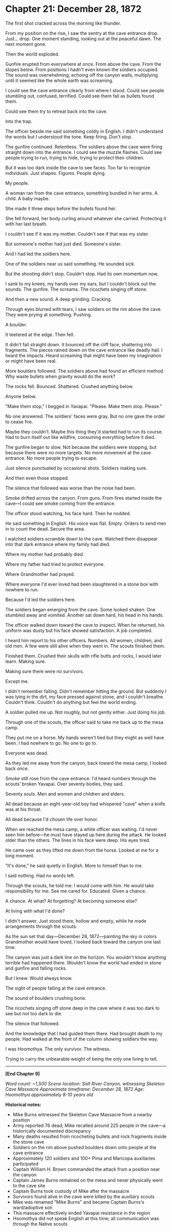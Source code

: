 # Chapter 21: December 28, 1872

The first shot cracked across the morning like thunder.

From my position on the rise, I saw the sentry at the cave entrance drop. Just... drop. One moment standing, looking out at the peaceful dawn. The next moment gone.

Then the world exploded.

Gunfire erupted from everywhere at once. From above the cave. From the slopes below. From positions I hadn't even known the soldiers occupied. The sound was overwhelming, echoing off the canyon walls, multiplying until it seemed like the whole earth was screaming.

I could see the cave entrance clearly from where I stood. Could see people stumbling out, confused, terrified. Could see them fall as bullets found them.

Could see them try to retreat back into the cave.

Into the trap.

The officer beside me said something coldly in English. I didn't understand the words but I understood the tone. Keep firing. Don't stop.

The gunfire continued. Relentless. The soldiers above the cave were firing straight down into the entrance. I could see the muzzle flashes. Could see people trying to run, trying to hide, trying to protect their children.

But it was too dark inside the cave to see faces. Too far to recognize individuals. Just shapes. Figures. People dying.

My people.

A woman ran from the cave entrance, something bundled in her arms. A child. A baby maybe.

She made it three steps before the bullets found her.

She fell forward, her body curling around whatever she carried. Protecting it with her last breath.

I couldn't see if it was my mother. Couldn't see if that was my sister.

But someone's mother had just died. Someone's sister.

And I had led the soldiers here.

One of the soldiers near us said something. He sounded sick.

But the shooting didn't stop. Couldn't stop. Had its own momentum now.

I sank to my knees, my hands over my ears, but I couldn't block out the sounds. The gunfire. The screams. The ricochets singing off stone.

And then a new sound. A deep grinding. Cracking.

Through eyes blurred with tears, I saw soldiers on the rim above the cave. They were prying at something. Pushing.

A boulder.

It teetered at the edge. Then fell.

It didn't fall straight down. It bounced off the cliff face, shattering into fragments. The pieces rained down on the cave entrance like deadly hail. I heard the impacts. Heard screaming that might have been my imagination or might have been real.

More boulders followed. The soldiers above had found an efficient method. Why waste bullets when gravity would do the work?

The rocks fell. Bounced. Shattered. Crushed anything below.

Anyone below.

"Make them stop," I begged in Yavapai. "Please. Make them stop. Please."

No one answered. The soldiers' faces were gray. But no one gave the order to cease fire.

Maybe they couldn't. Maybe this thing they'd started had to run its course. Had to burn itself out like wildfire, consuming everything before it died.

The gunfire began to slow. Not because the soldiers were stopping, but because there were no more targets. No more movement at the cave entrance. No more people trying to escape.

Just silence punctuated by occasional shots. Soldiers making sure.

And then even those stopped.

The silence that followed was worse than the noise had been.

Smoke drifted across the canyon. From guns. From fires started inside the cave—I could see smoke coming from the entrance.

The officer stood watching, his face hard. Then he nodded.

He said something in English. His voice was flat. Empty. Orders to send men in to count the dead. Secure the area.

I watched soldiers scramble down to the cave. Watched them disappear into that dark entrance where my family had died.

Where my mother had probably died.

Where my father had tried to protect everyone.

Where Grandmother had prayed.

Where everyone I'd ever loved had been slaughtered in a stone box with nowhere to run.

Because I'd led the soldiers here.

The soldiers began emerging from the cave. Some looked shaken. One stumbled away and vomited. Another sat down hard, his head in his hands.

The officer walked down toward the cave to inspect. When he returned, his uniform was dusty but his face showed satisfaction. A job completed.

I heard him report to his other officers. Numbers. All women, children, and old men. A few were still alive when they went in. The scouts finished them.

Finished them. Crushed their skulls with rifle butts and rocks, I would later learn. Making sure.

Making sure there were no survivors.

Except me.

I didn't remember falling. Didn't remember hitting the ground. But suddenly I was lying in the dirt, my face pressed against stone, and I couldn't breathe. Couldn't think. Couldn't do anything but feel the world ending.

A soldier pulled me up. Not roughly, but not gently either. Just doing his job.

Through one of the scouts, the officer said to take me back up to the mesa camp.

They put me on a horse. My hands weren't tied but they might as well have been. I had nowhere to go. No one to go to.

Everyone was dead.

As they led me away from the canyon, back toward the mesa camp, I looked back once.

Smoke still rose from the cave entrance. I'd heard numbers through the scouts' broken Yavapai. Over seventy bodies, they said.

Seventy souls. Men and women and children and elders.

All dead because an eight-year-old boy had whispered "cave" when a knife was at his throat.

All dead because I'd chosen life over honor.

When we reached the mesa camp, a white officer was waiting. I'd never seen him before—he must have stayed up here during the attack. He looked older than the others. The lines in his face were deep. His eyes tired.

He came over as they lifted me down from the horse. Looked at me for a long moment.

"It's done," he said quietly in English. More to himself than to me.

I said nothing. Had no words left.

Through the scouts, he told me: I would come with him. He would take responsibility for me. See me cared for. Educated. Given a chance.

A chance. At what? At forgetting? At becoming someone else?

At living with what I'd done?

I didn't answer. Just stood there, hollow and empty, while he made arrangements through the scouts.

As the sun set that day—December 28, 1872—painting the sky in colors Grandmother would have loved, I looked back toward the canyon one last time.

The canyon was just a dark line on the horizon. You wouldn't know anything terrible had happened there. Wouldn't know the world had ended in stone and gunfire and falling rocks.

But I knew. Would always know.

The sight of people falling at the cave entrance.

The sound of boulders crushing bone.

The ricochets singing off stone deep in the cave where it was too dark to see but not too dark to die.

The silence that followed.

And the knowledge that I had guided them there. Had brought death to my people. Had walked at the front of the column showing soldiers the way.

I was Hoomothya. The only survivor. The witness.

Trying to carry the unbearable weight of being the only one living to tell.

***

**[End Chapter 9]**

*Word count: ~1,500*
*Scene location: Salt River Canyon, witnessing Skeleton Cave Massacre*
*Approximate timeframe: December 28, 1872*
*Age: Hoomothya approximately 8-10 years old*

**Historical notes:**
- Mike Burns witnessed the Skeleton Cave Massacre from a nearby position
- Army reported 76 dead; Mike recalled around 225 people in the cave—a historically documented discrepancy
- Many deaths resulted from ricocheting bullets and rock fragments inside the stone cave
- Soldiers on the rim above pushed boulders down onto people at the cave entrance
- Approximately 120 soldiers and 100+ Pima and Maricopa auxiliaries participated
- Captain William H. Brown commanded the attack from a position near the canyon
- Captain James Burns remained on the mesa and never physically went to the cave site
- Captain Burns took custody of Mike after the massacre
- Survivors found alive in the cave were killed by the auxiliary scouts
- Mike was renamed "Mike Burns" and became Captain Burns's ward/adoptive son
- This massacre effectively ended Yavapai resistance in the region
- Hoomothya did not speak English at this time; all communication was through the Native scouts
